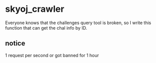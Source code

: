 # skyoj_crawler

Everyone knows that the challenges query tool is broken, so I write this function that can get the chal info by ID.

## notice
1 request per second or got banned for 1 hour
